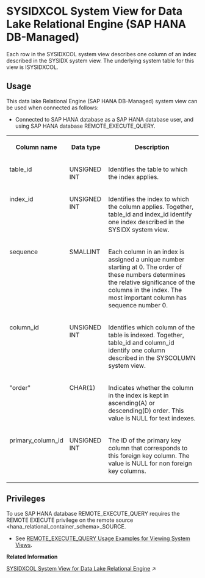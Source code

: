 <!-- loioc788126885234b62a755b24da7d314e9 -->

# SYSIDXCOL System View for Data Lake Relational Engine \(SAP HANA DB-Managed\)

Each row in the SYSIDXCOL system view describes one column of an index described in the SYSIDX system view. The underlying system table for this view is ISYSIDXCOL.



## Usage

This data lake Relational Engine \(SAP HANA DB-Managed\) system view can be used when connected as follows:

-   Connected to SAP HANA database as a SAP HANA database user, and using SAP HANA database REMOTE\_EXECUTE\_QUERY.





<table>
<tr>
<th valign="top">

Column name

</th>
<th valign="top">

Data type

</th>
<th valign="top">

Description

</th>
</tr>
<tr>
<td valign="top">

table\_id

</td>
<td valign="top">

UNSIGNED INT

</td>
<td valign="top">

Identifies the table to which the index applies.

</td>
</tr>
<tr>
<td valign="top">

index\_id

</td>
<td valign="top">

UNSIGNED INT

</td>
<td valign="top">

Identifies the index to which the column applies. Together, table\_id and index\_id identify one index described in the SYSIDX system view.

</td>
</tr>
<tr>
<td valign="top">

sequence

</td>
<td valign="top">

SMALLINT

</td>
<td valign="top">

Each column in an index is assigned a unique number starting at 0. The order of these numbers determines the relative significance of the columns in the index. The most important column has sequence number 0.

</td>
</tr>
<tr>
<td valign="top">

column\_id

</td>
<td valign="top">

UNSIGNED INT

</td>
<td valign="top">

Identifies which column of the table is indexed. Together, table\_id and column\_id identify one column described in the SYSCOLUMN system view.

</td>
</tr>
<tr>
<td valign="top">

"order"

</td>
<td valign="top">

CHAR\(1\)

</td>
<td valign="top">

Indicates whether the column in the index is kept in ascending\(A\) or descending\(D\) order. This value is NULL for text indexes.

</td>
</tr>
<tr>
<td valign="top">

primary\_column\_id

</td>
<td valign="top">

UNSIGNED INT

</td>
<td valign="top">

The ID of the primary key column that corresponds to this foreign key column. The value is NULL for non foreign key columns.

</td>
</tr>
</table>



<a name="loioc788126885234b62a755b24da7d314e9__section_gj1_wy1_4yb"/>

## Privileges

To use SAP HANA database REMOTE\_EXECUTE\_QUERY requires the REMOTE EXECUTE privilege on the remote source <hana\_relational\_container\_schema\>\_SOURCE.

-   See [REMOTE\_EXECUTE\_QUERY Usage Examples for Viewing System Views](https://help.sap.com/docs/SAP_HANA_DATA_LAKE/a898e08b84f21015969fa437e89860c8/ada51c0074354a5f99b60c14cffb653c.html).

**Related Information**  


[SYSIDXCOL System View for Data Lake Relational Engine](https://help.sap.com/viewer/19b3964099384f178ad08f2d348232a9/2023_4_QRC/en-US/3be8e1416c5f1014aa0185d6ff33803a.html "Each row in the SYSIDXCOL system view describes one column of an index described in the SYSIDX system view. The underlying system table for this view is ISYSIDXCOL.") :arrow_upper_right:


